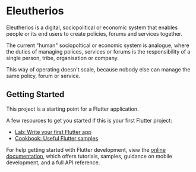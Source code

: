 # Eleutherios

Eleutherios is a digital, sociopolitical or economic system that enables people or its end users to create policies, forums and services together.

The current "human" sociopoltical or economic system is analogue, where the duties of managing polices, services or forums is the responsibility of a single person, tribe, organisation or company.

This way of operating doesn't scale, because nobody else can manage the same policy, forum or service.

## Getting Started

This project is a starting point for a Flutter application.

A few resources to get you started if this is your first Flutter project:

- [Lab: Write your first Flutter app](https://docs.flutter.dev/get-started/codelab)
- [Cookbook: Useful Flutter samples](https://docs.flutter.dev/cookbook)

For help getting started with Flutter development, view the
[online documentation](https://docs.flutter.dev/), which offers tutorials,
samples, guidance on mobile development, and a full API reference.
